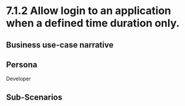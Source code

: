 # 7.1.2 Allow login to an application when a defined time duration only. 

## Business use-case narrative


## Persona
Developer

## Sub-Scenarios

